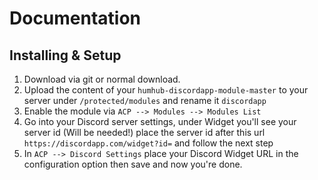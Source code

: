 # Documentation

## Installing & Setup
1. Download via git or normal download.
2. Upload the content of your `humhub-discordapp-module-master` to your server under `/protected/modules` and rename it `discordapp`
3. Enable the module via `ACP --> Modules --> Modules List`
4. Go into your Discord server settings, under Widget you'll see your server id (Will be needed!) place the server id after this url `https://discordapp.com/widget?id=` and follow the next step
5. In `ACP --> Discord Settings` place your Discord Widget URL in the configuration option then save and now you're done.
